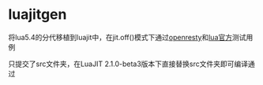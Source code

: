 # luajitgen
将lua5.4的分代移植到luajit中，在jit.off()模式下通过[openresty](https://github.com/openresty/luajit2-test-suite)和[lua官方](https://github.com/LuaJIT/LuaJIT-test-cleanup)测试用例

只提交了src文件夹，在LuaJIT 2.1.0-beta3版本下直接替换src文件夹即可编译通过
